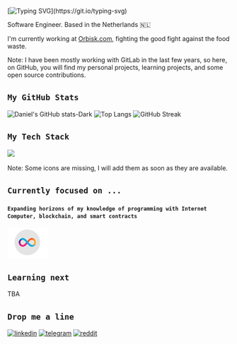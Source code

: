 [![Typing SVG](https://readme-typing-svg.herokuapp.com?color=258F76&lines=Hello,+I+am+Daniel;Bonjour,+je+m'appele+Daniel;Tere,+ma+olen+Daniel;Tjena,+jag+är+Daniel;Привет,+ну+как+там+с+деньгами?;)](https://git.io/typing-svg)

Software Engineer. Based in the Netherlands 🇳🇱

I'm currently working at [Orbisk.com](https://www.orbisk.com/), fighting the good fight against the food waste.

Note: I have been mostly working with GitLab in the last few years, so here, on GitHub, you will find my personal
projects, learning projects, and some open source contributions.

## `My GitHub Stats`

![Daniel's GitHub stats-Dark](https://github-readme-stats.vercel.app/api?username=daniel-orlov&show_icons=true&theme=gotham&count_private=true#gh-dark-mode-only)
![Top Langs](https://github-readme-stats.vercel.app/api/top-langs/?username=daniel-orlov&layout=compact&theme=gotham&langs_count=8#gh-dark-mode-only)
![GitHub Streak](https://streak-stats.demolab.com?user=daniel-orlov&theme=gotham)

## `My Tech Stack`

![](https://skillicons.dev/icons?i=go,py,html,css,bootstrap,js,typescript,jquery,react,nodejs,express,django,bash,postgres,firebase,mongo,redis,kafka,gcp,aws,azure,docker,kubernetes,git,github,gitlab,grafana,prometheus,sentry,postman,ae,au,pr&theme=dark&perline=11)

Note: Some icons are missing, I will add them as soon as they are available.

[//]: # (Need to add the following icons as soon as the issues are closed for them: ClickHouse, terraform, PyCharm, Goland, gRPC, protobuf, helm, kibana, macOS)

## `Currently focused on ...`

#### `Expanding horizons of my knowledge of programming with Internet Computer, blockchain, and smart contracts`

<img src="./assets/Internet_Computer_ICP_Icon.png" width="90" alt="internet computer logo" />

## `Learning next`

TBA

## `Drop me a line`

[![linkedin](https://img.shields.io/badge/LinkedIn-0077B5?style=for-the-badge&logo=linkedin&logoColor=white)](https://www.linkedin.com/in/daniel-orlov/)
[![telegram](https://img.shields.io/badge/Telegram-2CA5E0?style=for-the-badge&logo=telegram&logoColor=white)](https://t.me/danielorlov)
[![reddit](https://img.shields.io/badge/Reddit-FF4500?style=for-the-badge&logo=reddit&logoColor=white)](https://www.reddit.com/user/1llm1nt1)
